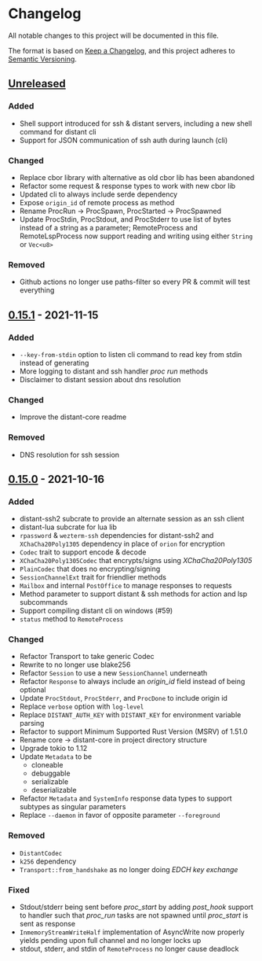 # Changelog

All notable changes to this project will be documented in this file.

The format is based on [Keep a Changelog](https://keepachangelog.com/en/1.0.0/),
and this project adheres to [Semantic Versioning](https://semver.org/spec/v2.0.0.html).

## [Unreleased]
### Added
- Shell support introduced for ssh & distant servers, including a new shell
  command for distant cli
- Support for JSON communication of ssh auth during launch (cli)

### Changed
- Replace cbor library with alternative as old cbor lib has been abandoned
- Refactor some request & response types to work with new cbor lib
- Updated cli to always include serde dependency
- Expose `origin_id` of remote process as method
- Rename ProcRun -> ProcSpawn, ProcStarted -> ProcSpawned
- Update ProcStdin, ProcStdout, and ProcStderr to use list of bytes instead
  of a string as a parameter; RemoteProcess and RemoteLspProcess now support
  reading and writing using either `String` or `Vec<u8>`

### Removed
- Github actions no longer use paths-filter so every PR & commit will test
  everything


## [0.15.1] - 2021-11-15
### Added
- `--key-from-stdin` option to listen cli command to read key from stdin
  instead of generating
- More logging to distant and ssh handler *proc run* methods
- Disclaimer to distant session about dns resolution

### Changed
- Improve the distant-core readme

### Removed
- DNS resolution for ssh session 

## [0.15.0] - 2021-10-16
### Added
- distant-ssh2 subcrate to provide an alternate session as an ssh client
- distant-lua subcrate for lua lib 
- `rpassword` & `wezterm-ssh` dependencies for distant-ssh2 and
  `XChaCha20Poly1305` dependency in place of `orion` for encryption
- `Codec` trait to support encode & decode
- `XChaCha20Poly1305Codec` that encrypts/signs using *XChaCha20Poly1305*
- `PlainCodec` that does no encrypting/signing
- `SessionChannelExt` trait for friendlier methods
- `Mailbox` and internal `PostOffice` to manage responses to requests
- Method parameter to support distant & ssh methods for action and lsp subcommands
- Support compiling distant cli on windows (#59)
- `status` method to `RemoteProcess`

### Changed
- Refactor Transport to take generic Codec
- Rewrite to no longer use blake256
- Refactor `Session` to use a new `SessionChannel` underneath
- Refactor `Response` to always include an *origin_id* field instead of being
  optional
- Update `ProcStdout`, `ProcStderr`, and `ProcDone` to include origin id
- Replace `verbose` option with `log-level`
- Replace `DISTANT_AUTH_KEY` with `DISTANT_KEY` for environment variable parsing
- Refactor to support Minimum Supported Rust Version (MSRV) of 1.51.0
- Rename core -> distant-core in project directory structure
- Upgrade tokio to 1.12
- Update `Metadata` to be 
    - cloneable
    - debuggable
    - serializable
    - deserializable
- Refactor `Metadata` and `SystemInfo` response data types to support
  subtypes as singular parameters
- Replace `--daemon` in favor of opposite parameter `--foreground`

### Removed
- `DistantCodec`
- `k256` dependency
- `Transport::from_handshake` as no longer doing *EDCH key exchange*

### Fixed
- Stdout/stderr being sent before *proc_start* by adding *post_hook* support
  to handler such that *proc_run* tasks are not spawned until *proc_start* is
  sent as response
- `InmemoryStreamWriteHalf` implementation of AsyncWrite now properly yields
  pending upon full channel and no longer locks up
- stdout, stderr, and stdin of `RemoteProcess` no longer cause deadlock

[Unreleased]: https://github.com/chipsenkbeil/distant/compare/v0.15.1...HEAD
[0.15.1]: https://github.com/chipsenkbeil/distant/compare/v0.15.0...v0.15.1
[0.15.0]: https://github.com/chipsenkbeil/distant/compare/v0.14.0...v0.15.0
